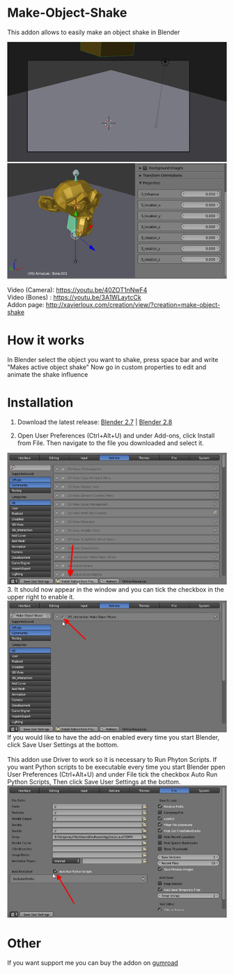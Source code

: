 # Make-Object-Shake
This addon allows to easily make an object shake in Blender

![alt text](https://github.com/xavier150/Make-Object-Shake/blob/master/Tuto/Blender%20Camera%20Shake.gif)
![alt text](https://github.com/xavier150/Make-Object-Shake/blob/master/Tuto/Blender%20Bone%20Shake.gif)

Video (Camera): https://youtu.be/40ZOT1nNwF4 </br>
Video (Bones) : https://youtu.be/3A1WLaytcCk </br>
Addon page: http://xavierloux.com/creation/view/?creation=make-object-shake

# How it works
In Blender select the object you want to shake, press space bar and write "Makes active object shake"
Now go in custom properties to edit and animate the shake influence


# Installation
1. Download the latest release:
[Blender 2.7](https://github.com/xavier150/Make-Object-Shake/releases/download/v0.1.0/make-object-shake.zip)
 | 
[Blender 2.8](https://github.com/xavier150/Make-Object-Shake/releases/download/v0.1.2/make-object-shake_2.8.zip)

2. Open User Preferences (Ctrl+Alt+U) and under Add-ons, click Install from File. Then navigate to the file you downloaded and select it.
<img src="https://github.com/xavier150/Make-Object-Shake/blob/master/Tuto/InstallationScreen1.jpg" width="600">
3. It should now appear in the window and you can tick the checkbox in the upper right to enable it.
<img src="https://github.com/xavier150/Make-Object-Shake/blob/master/Tuto/InstallationScreen2.jpg" width="600">
If you would like to have the add-on enabled every time you start Blender, click Save User Settings at the bottom.</br>
</br>
This addon use Driver to work so it is necessary to Run Phyton Scripts. If you want Python scripts to be executable every time you start Blender ppen User Preferences (Ctrl+Alt+U) and under File tick the checkbox Auto Run Python Scripts, Then click Save User Settings at the bottom.
<img src="https://github.com/xavier150/Make-Object-Shake/blob/master/Tuto/InstallationScreen3.jpg" width="600">

# Other
If you want support me you can buy the addon on [gumroad](https://gumroad.com/l/Make-Object-Shake)
